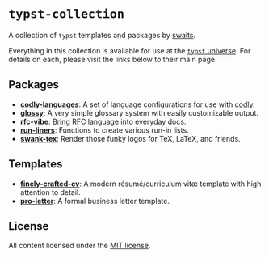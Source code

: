 # `typst-collection`

A collection of `typst` templates and packages by [swaits](https://swaits.com/about).

Everything in this collection is available for use at the [`typst`
universe](https://typst.app/universe/). For details on each, please visit the
links below to their main page.

## Packages

- [**codly-languages**](https://typst.app/universe/package/codly-languages): A
  set of language configurations for use with
  [codly](https://typst.app/universe/package/codly).
- [**glossy**](https://typst.app/universe/package/glossy): A very simple
  glossary system with easily customizable output.
- [**rfc-vibe**](https://typst.app/universe/package/rfc-vibe): Bring RFC language
  into everyday docs.
- [**run-liners**](https://typst.app/universe/package/run-liners): Functions to
  create various run-in lists.
- [**swank-tex**](https://typst.app/universe/package/swank-tex): Render those
  funky logos for TeX, LaTeX, and friends.

## Templates

- [**finely-crafted-cv**](https://typst.app/universe/package/finely-crafted-cv):
  A modern résumé/curriculum vitæ template with high attention to detail.
- [**pro-letter**](https://typst.app/universe/package/pro-letter): A formal
  business letter template.

## License

All content licensed under the [MIT license](LICENSE).
